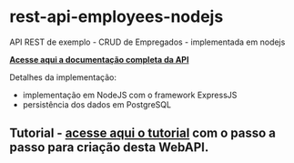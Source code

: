 # rest-api-employees-nodejs
API REST de exemplo - CRUD de Empregados - implementada em nodejs

**[Acesse aqui a documentação completa da API](https://employees38.docs.apiary.io/)**

 Detalhes da implementação:
 - implementação em NodeJS com o framework ExpressJS
 - persistência dos dados em PostgreSQL


## Tutorial - [acesse aqui o tutorial](./tutorial/readme.md) com o passo a passo para criação desta WebAPI.